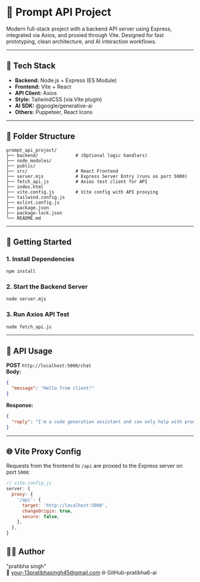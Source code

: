
# 🚀 Prompt API Project

Modern full-stack project with a backend API server using Express, integrated via Axios, and proxied through Vite. Designed for fast prototyping, clean architecture, and AI interaction workflows.

---

## 🔧 Tech Stack

- **Backend:** Node.js + Express (ES Module)
- **Frontend:** Vite + React
- **API Client:** Axios
- **Style:** TailwindCSS (via Vite plugin)
- **AI SDK:** @google/generative-ai
- **Others:** Puppeteer, React Icons

---

## 📁 Folder Structure

```
prompt_api_project/
├── backend/              # (Optional logic handlers)
├── node_modules/         
├── public/               
├── src/                  # React Frontend
├── server.mjs            # Express Server Entry (runs on port 5000)
├── fetch_api.js          # Axios test client for API
├── index.html            
├── vite.config.js        # Vite config with API proxying
├── tailwind.config.js    
├── eslint.config.js      
├── package.json          
├── package-lock.json     
└── README.md             
```

---

## 🚀 Getting Started

### 1. Install Dependencies
```bash
npm install
```

### 2. Start the Backend Server
```bash
node server.mjs
```

### 3. Run Axios API Test
```bash
node fetch_api.js
```

---

## 📡 API Usage

**POST** `http://localhost:5000/chat`  
**Body:**

```json
{
  "message": "Hello from client!"
}
```

**Response:**

```json
{
  "reply": "I'm a code generation assistant and can only help with programming-related requests."
}
```

---

## 🌐 Vite Proxy Config

Requests from the frontend to `/api` are proxied to the Express server on port `5000`:

```js
// vite.config.js
server: {
  proxy: {
    '/api': {
      target: 'http://localhost:5000',
      changeOrigin: true,
      secure: false,
    },
  },
}
```


## 🙋‍♂️ Author

"pratibha singh"  
📧 your-13pratibhasingh45@gmail.com 
🌐 GitHub-pratibha6-ai

